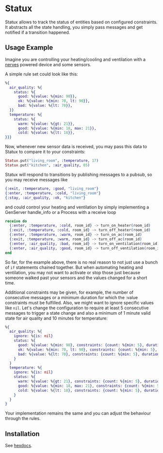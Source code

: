# Statux

Statux allows to track the status of entities based on configured constraints.
It abstracts all the state handling, you simply pass messages and get notified if a transition
happened.

## Usage Example

Imagine you are controlling your heating/cooling and ventilation with a
[nerves](https://hexdocs.pm/nerves/getting-started.html) powered device and some sensors.

A simple rule set could look like this:

```elixir
%{
  air_quality: %{
    status: %{
      good: %{value: %{min: 90}},
      ok: %{value: %{min: 70, lt: 90}},
      bad: %{value: %{lt: 70}},
  }}
  temperature: %{
    status: %{
      warm: %{value: %{gt: 21}},
      good: %{value: %{min: 18, max: 21}},
      cold: %{value: %{lt: 18}},
}}}
```

Now, whenever new sensor data is received, you may pass this data to Statux to compare it to your
constraints:

```elixir
Statux.put("living_room", :temperature, 17)
Statux.put("kitchen", :air_quality, 85)
```

Statux will respond to transitions by publishing messages to a pubsub, so you may receive
messages like

```elixir
{:exit, :temperature, :good, "living_room"}
{:enter, :temperature, :cold, "living_room"}
{:stay, :air_quality, :ok, "kitchen"}
```

and could control your heating and ventilation by simply implementing a GenServer handle_info or
a Process with a receive loop

```elixir
receive do
  {:enter, :temperature, :cold, room_id} -> turn_on_heater(room_id)
  {:exit, :temperature, :cold, room_id} -> turn_off_heater(room_id)
  {:enter, :temperature, :warm, room_id} -> turn_on_ac(room_id)
  {:exit, :temperature, :warm, room_id} -> turn_off_ac(room_id)
  {:enter, :air_quality, :bad, room_id} -> turn_on_ventilation(room_id)
  {:enter, :air_quality, :good, room_id} -> turn_off_ventilation(room_id)
end
```

So far, for the example above, there is no real reason to not just use a bunch of `if` statements
chained together. But when automating heating and ventilation, you may not want to activate or
stop those just because someone walked past your sensors and the values changed for a short time.

Additional constraints may be given, for example, the number of consecutive messages or a minimum
duration for which the :value constraints must be fulfilled. Also, we might want to ignore
specific values like `nil`. Let's change the configuration to require at least 5 consecutive
messages to trigger a state change and also a minimum of 1 minute valid state for air quality and
10 minutes for temperature:

```elixir
%{
  air_quality: %{
    ignore: %{is: nil}
    status: %{
      good: %{value: %{min: 90}, constraints: {count: %{min: 5}, duration: %{min: "PT1M"}}}
      ok: %{value: %{min: 70, lt: 90}, constraints: {count: %{min: 5}, duration: %{min: "PT1M"}}}
      bad: %{value: %{lt: 70}, constraints: {count: %{min: 5}, duration: %{min: "PT1M"}}}
    }
  }
  temperature: %{
    ignore: %{is: nil}
    status: %{
      warm: %{value: %{gt: 21}, constraints: {count: %{min: 5}, duration: %{min: "PT10M"}}}
      good: %{value: %{min: 18, max: 21}, constraints: {count: %{min: 5}, duration: %{min: "PT10M"}}}
      cold: %{value: %{lt: 18}, constraints: {count: %{min: 5}, duration: %{min: "PT10M"}}}
    }
  }
}
```


Your implementation remains the same and you can adjust the behaviour through the rules.


## Installation

See [hexdocs](https://hexdocs.pm/statux/index.html).
